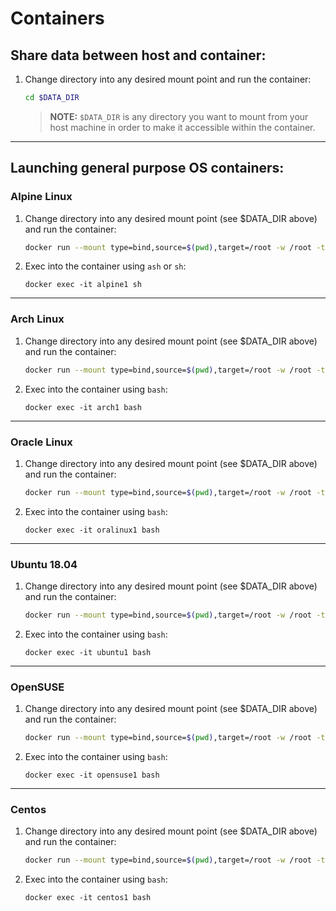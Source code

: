 # Containers

## Share data between host and container:

1. Change directory into any desired mount point and run the container:
    ```bash
    cd $DATA_DIR
    ```
    >**NOTE:** `$DATA_DIR` is any directory you want to mount from your host machine in order to make it accessible within the container.

---

## Launching general purpose OS containers:

### Alpine Linux

1. Change directory into any desired mount point (see $DATA_DIR above) and run the container:
    ```bash
    docker run --mount type=bind,source=$(pwd),target=/root -w /root -td --hostname alpine1 --name alpine1 alpine
    ```

2. Exec into the container using `ash` or `sh`:
    ```
    docker exec -it alpine1 sh
    ```
---

### Arch Linux

1. Change directory into any desired mount point (see $DATA_DIR above) and run the container:
    ```bash
    docker run --mount type=bind,source=$(pwd),target=/root -w /root -td --hostname arch1 --name arch1 archlinux
    ```

2. Exec into the container using `bash`:
    ```
    docker exec -it arch1 bash
    ```
---

### Oracle Linux

1. Change directory into any desired mount point (see $DATA_DIR above) and run the container:
    ```bash
    docker run --mount type=bind,source=$(pwd),target=/root -w /root -td --hostname oralinux1 --name oralinux1 oraclelinux
    ```

2. Exec into the container using `bash`:
    ```
    docker exec -it oralinux1 bash
    ```
---

### Ubuntu 18.04

1. Change directory into any desired mount point (see $DATA_DIR above) and run the container:
    ```bash
    docker run --mount type=bind,source=$(pwd),target=/root -w /root -td --hostname ubuntu --name ubuntu1 ubuntu:18.04
    ```

2. Exec into the container using `bash`:
    ```
    docker exec -it ubuntu1 bash
    ```
---

### OpenSUSE

1. Change directory into any desired mount point (see $DATA_DIR above) and run the container:
    ```bash
    docker run --mount type=bind,source=$(pwd),target=/root -w /root -td --hostname opensuse --name opensuse1 opensuse/tumbleweed
    ```

2. Exec into the container using `bash`:
    ```
    docker exec -it opensuse1 bash
    ```
    
---

### Centos

1. Change directory into any desired mount point (see $DATA_DIR above) and run the container:
    ```bash
    docker run --mount type=bind,source=$(pwd),target=/root -w /root -td --hostname centos --name centos1 centos:latest
    ```

2. Exec into the container using `bash`:
    ```
    docker exec -it centos1 bash
    ```
